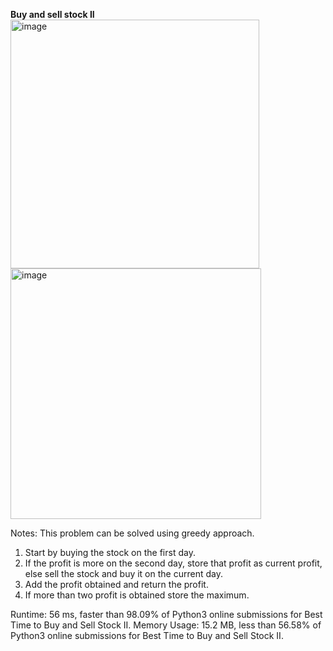 **Buy and sell stock II**
<img width="398" alt="image" src="https://user-images.githubusercontent.com/25766765/157727656-21fdebb6-cd03-4ef2-97e2-3bc5231972bc.png">
<img width="401" alt="image" src="https://user-images.githubusercontent.com/25766765/157727684-ebaa6acc-3e35-43b5-92b2-9df35461073c.png">

Notes:
This problem can be solved using greedy approach. 
1. Start by buying the stock on the first day.
2. If the profit is more on the second day, store that profit as current profit, else sell the stock and buy it on the current day.
3. Add the profit obtained and return the profit.
4. If more than two profit is obtained store the maximum.


Runtime: 56 ms, faster than 98.09% of Python3 online submissions for Best Time to Buy and Sell Stock II.
Memory Usage: 15.2 MB, less than 56.58% of Python3 online submissions for Best Time to Buy and Sell Stock II.
